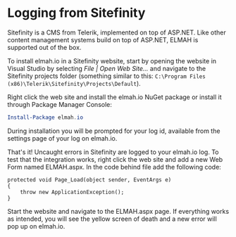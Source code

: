# Logging from SitefinitySitefinity is a CMS from Telerik, implemented on top of ASP.NET. Like other content management systems build on top of ASP.NET, ELMAH is supported out of the box.To install elmah.io in a Sitefinity website, start by opening the website in Visual Studio by selecting _File | Open Web Site..._ and navigate to the Sitefinity projects folder (something similar to this: `C:\Program Files (x86)\Telerik\Sitefinity\Projects\Default`).Right click the web site and install the elmah.io NuGet package or install it through Package Manager Console:```powershellInstall-Package elmah.io```During installation you will be prompted for your log id, available from the settings page of your log on elmah.io.That's it! Uncaught errors in Sitefinity are logged to your elmah.io log. To test that the integration works, right click the web site and add a new Web Form named ELMAH.aspx. In the code behind file add the following code:```chsarpprotected void Page_Load(object sender, EventArgs e){    throw new ApplicationException();}```Start the website and navigate to the ELMAH.aspx page. If everything works as intended, you will see the yellow screen of death and a new error will pop up on elmah.io.